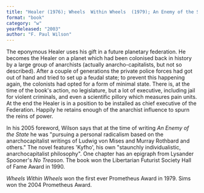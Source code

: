```yaml
---
title: "Healer (1976); Wheels  Within Wheels  (1979); An Enemy of the State (1980);  Sims (2003)"
format: "book"
category: "w"
yearReleased: "2003"
author: "F. Paul Wilson"
---
```

The eponymous Healer uses his gift in a future planetary federation. He becomes the Healer on a planet which had been colonised back in history by a large group of anarchists (actually anarcho-capitalists,  but not so described). After a couple of generations the private police forces  had got out of hand and tried to set up a feudal state; to prevent this  happening again, the colonists had opted for a form of minimal state. There is,  at the time of the book's action, no legislature, but a lot of executive,  including jail for violent criminals, and even a scientific pillory which  measures pain units. At the end the Healer is in a position to be installed as  chief executive of the Federation. Happily he retains enough of the anarchist  influence to spurn the reins of power.

In his 2005 foreword, Wilson says that  at the time of writing _An Enemy of the State_ he was "pursuing a personal  radicalism based on the anarchocapitalist writings of Ludwig von Mises and  Murray Rothbard and others." The novel features 'Kyfho', his own "staunchly  individualistic, anarchocapitalist philosophy". One chapter has an epigraph from  Lysander Spooner's _No Treason_. The book won the Libertarian Futurist  Society Hall of Fame Award in 1990.

_Wheels Within Wheels_  won the  first ever Prometheus Award in 1979. Sims won the  2004 Prometheus Award.
